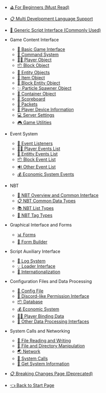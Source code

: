 - [⛳ For Beginners (Must Read)](/en_US/Development/)
- [📋 Multi Development Language Support](en_US/Development/LanguageSupport.md)
- [💼 Generic Script Interface (Commonly Used)](/en_US/Development/ScriptAPI/ScriptHelp.md)

- Game Content Interface
  - [🎨 Basic Game Interface](/en_US/Development/GameAPI/Basic.md)
  - [🎯 Command System](/en_US/Development/GameAPI/Command.md)
  - [🏃‍♂️ Player Object](/en_US/Development/GameAPI/Player.md)
  - [📦 Block Object](/en_US/Development/GameAPI/Block.md)
  - [🎈 Entity Objects](/en_US/Development/GameAPI/Entity.md)
  - [🧰 Item Object](/en_US/Development/GameAPI/Item.md)
  - [📮 Block Entity Object](/en_US/Development/GameAPI/BlockEntity.md)
  - [✨ Particle Spawner Object](zh_CN/Development/GameAPI/Particle.md)
  - [👜 Container Object](/en_US/Development/GameAPI/Container.md)
  - [📝 Scoreboard](/en_US/Development/GameAPI/ScoreBoard.md)
  - [📩 Packets](en_US/Development/GameAPI/Packet.md)
  - [📱 Player Device Information](/en_US/Development/GameAPI/Device.md)
  - [💻 Server Settings](/en_US/Development/GameAPI/Server.md)
  - [🎮 Game Utilities](/en_US/Development/GameAPI/GameUtils.md)

- Event System
  - [🔔 Event Listeners](/en_US/Development/EventAPI/Listen.md)
  - [🏃‍♂️ Player Events List](/en_US/Development/EventAPI/PlayerEvents.md)
  - [🎈 Entitty Events List](/en_US/Development/EventAPI/EntityEvents.md)
  - [📦 Block Event List](/en_US/Development/EventAPI/BlockEvents.md)
  - [🔊 Other Event List](/en_US/Development/EventAPI/OtherEvents.md)
  - [💰 Economic System Events](/en_US/Development/EventAPI/EconomicEvents.md)

- NBT
  - [🥽 NBT Overview and Common Interface](/en_US/Development/NbtAPI/NBT.md)
  - [📋 NBT Common Data Types](/en_US/Development/NbtAPI/NBTValue.md)
  - [📚 NBT List Types](/en_US/Development/NbtAPI/NBTList.md)
  - [📒 NBT Tag Types](/en_US/Development/NbtAPI/NBTCompound.md)

- Graphical Interface and Forms  
  - [📊 Forms](/en_US/Development/GuiAPI/Form.md)
  - [📰 Form Builder](/en_US/Development/GuiAPI/FormBuilder.md)

- Script Auxiliary Interface
  - [📅 Log System](/en_US/Development/ScriptAPI/Logger.md)
  - [💡 Loader Interface](/en_US/Development/ScriptAPI/Ll.md)
  - [🛫 Internationalization](/en_US/Development/ScriptAPI/i18n.md)

- Configuration Files and Data Processing
  - [🔨 Config File](/en_US/Development/DataAPI/ConfigFile.md)
  - [🔐 Discord-like Permission Interface](/en_US/Development/DataAPI/PermAPI.md)
  - [📦 Database](/en_US/Development/DataAPI/DataBase.md)
  - [💰 Economic System](/en_US/Development/DataAPI/Economy.md)
  - [🏃‍♂️ Player Binding Data](/en_US/Development/DataAPI/PlayerData.md)
  - [🧰 Other Data Processing Interfaces](/en_US/Development/DataAPI/OtherData.md)

- System Calls and Networking
  - [📝 File Reading and Writing](/en_US/Development/SystemAPI/File.md)
  - [📂 File and Directory Manipulation](/en_US/Development/SystemAPI/FileSystem.md)
  - [🌏 Network](/en_US/Development/SystemAPI/Network.md)
  - [📡 System Calls](/en_US/Development/SystemAPI/SystemCall.md)
  - [📜 Get System Information](/en_US/Development/SystemAPI/SystemInfo.md)

- [📋 Breaking Changes Page (Deprecated)](/en_US/Development/Changes)

- [👈 Back to Start Page](/)